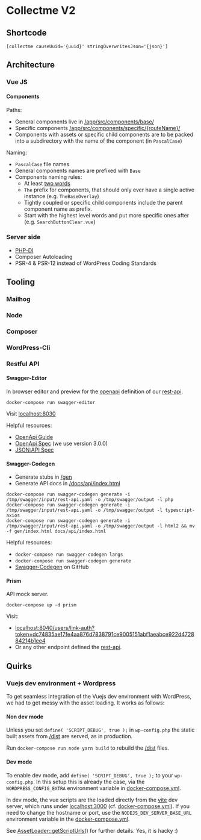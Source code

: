 # Collectme V2

## Shortcode

```
[collectme causeUuid='{uuid}' stringOverwritesJson='{json}']
```

## Architecture

### Vue JS

#### Components

Paths:

- General components live in [/app/src/components/base/](/app/src/components/base)
- Specific components [/app/src/components/specific/{routeName}/](/app/src/components/specific)
- Components with assets or specific child components are to be packed into a subdirectory with the name of the
  component (in `PascalCase`)

Naming:

- `PascalCase` file names
- General components names are prefixed with `Base`
- Components naming rules:
    - At least [two words](https://vuejs.org/style-guide/rules-essential.html#use-multi-word-component-names)
    - `The` prefix for components, that should only ever have a single active instance (e.g. `TheBaseOverlay`)
    - Tightly coupled or specific child components include the parent component name as prefix.
    - Start with the highest level words and put more specific ones after (e.g. `SearchButtonClear.vue`)


### Server side

- [PHP-DI](https://php-di.org/)
- Composer Autoloading
- PSR-4 & PSR-12 instead of WordPress Coding Standards

## Tooling

### Mailhog

### Node

### Composer

### WordPress-Cli

### Restful API

#### Swagger-Editor

In browser editor and preview for the [openapi](https://www.openapis.org)
definition of our [rest-api](/docs/api/rest-api.yaml).

```
docker-compose run swagger-editor
```

Visit [localhost:8030](http://localhost:8030)

Helpful resources:

- [OpenApi Guide](https://swagger.io/docs/specification/about/)
- [OpenApi Spec](https://spec.openapis.org/oas/v3.0.0) (we use version 3.0.0)
- [JSON:API Spec](https://jsonapi.org/format/1.0/)

#### Swagger-Codegen

- Generate stubs in [/gen](/gen)
- Generate API docs in [/docs/api/index.html](/docs/api/index.html)

```
docker-compose run swagger-codegen generate -i /tmp/swagger/input/rest-api.yaml -o /tmp/swagger/output -l php
docker-compose run swagger-codegen generate -i /tmp/swagger/input/rest-api.yaml -o /tmp/swagger/output -l typescript-axios
docker-compose run swagger-codegen generate -i /tmp/swagger/input/rest-api.yaml -o /tmp/swagger/output -l html2 && mv -f gen/index.html docs/api/index.html 
```

Helpful resources:

- `docker-compose run swagger-codegen langs`
- `docker-compose run swagger-codegen generate`
- [Swagger-Codegen](https://github.com/swagger-api/swagger-codegen) on GitHub

#### Prism

API mock server.

```
docker-compose up -d prism
```

Visit:

- [localhost:8040/users/link-auth?token=dc74835ae17fe4aa876d7838791ce9005151abf1aeabce922d472884214b1ee4](http://localhost:8040/users/link-auth?token=dc74835ae17fe4aa876d7838791ce9005151abf1aeabce922d472884214b1ee4)
- Or any other endpoint defined the [rest-api](/docs/api/rest-api.yaml).

## Quirks

### Vuejs dev environment + Wordpress

To get seamless integration of the Vuejs dev environment with WordPress, we had to get messy with the asset loading. It
works as follows:

#### Non dev mode

Unless you set `define( 'SCRIPT_DEBUG', true );` in `wp-config.php` the static built assets from [/dist](/dist) are
served, as in production.

Run `docker-compose run node yarn build` to rebuild the [/dist](/dist) files.

#### Dev mode

To enable dev mode, add `define( 'SCRIPT_DEBUG', true );` to your `wp-config.php`. In this setup this is already the
case, via the `WORDPRESS_CONFIG_EXTRA` environment variable in [docker-compose.yml](/docker-compose.yml).

In dev mode, the vue scripts are the loaded directly from the [vite](https://vitejs.dev/) dev server, which runs under
[localhost:3000](http://localhost:3000) (cf. [docker-compose.yml](/docker-compose.yml)). If you need to change the
hostname or port, use the `NODEJS_DEV_SERVER_BASE_URL` environment variable in
the [docker-compose.yml](/docker-compose.yml).

See [AssetLoader::getScriptUrls()](/src/Misc/AssetLoader.php) for further details. Yes, it is hacky :)